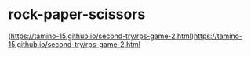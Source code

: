 # rock-paper-scissors
 
(https://tamino-15.github.io/second-try/rps-game-2.html)https://tamino-15.github.io/second-try/rps-game-2.html
